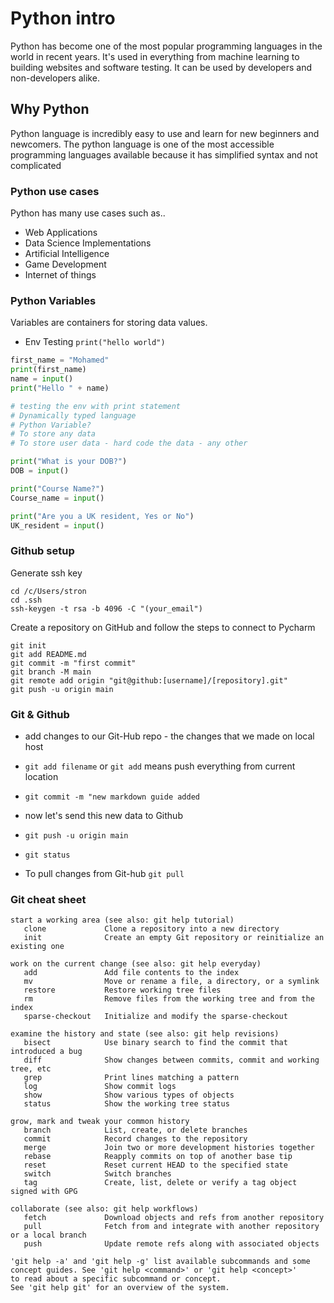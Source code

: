 # Python intro
Python has become one of the most popular programming languages in the world in recent years. It's used in everything from machine learning to building websites and software testing. It can be used by developers and non-developers alike.
##  Why Python
Python language is incredibly easy to use and learn for new beginners and newcomers. The python language is one of the most accessible programming languages available because it has simplified syntax and not complicated

### Python use cases

Python has many use cases such as..
* Web Applications
* Data Science Implementations
* Artificial Intelligence
* Game Development
* Internet of things

### Python Variables

Variables are containers for storing data values.

 - Env Testing `print("hello world")`


```python
first_name = "Mohamed"
print(first_name)
name = input()
print("Hello " + name)
```
```python
# testing the env with print statement
# Dynamically typed language
# Python Variable?
# To store any data
# To store user data - hard code the data - any other 

print("What is your DOB?")
DOB = input()

print("Course Name?")
Course_name = input()

print("Are you a UK resident, Yes or No")
UK_resident = input()

```
### Github setup

Generate ssh key

```
cd /c/Users/stron
cd .ssh
ssh-keygen -t rsa -b 4096 -C "(your_email")
```

Create a repository on GitHub and follow the steps to connect to Pycharm

```
git init
git add README.md
git commit -m "first commit"
git branch -M main
git remote add origin "git@github:[username]/[repository].git"
git push -u origin main
```


### Git & Github

- add changes to our Git-Hub repo - the changes that we made on local host

- `git add filename` or `git add` means push everything from current location
- `git commit -m "new markdown guide added`
- now let's send this new data to Github
- `git push -u origin main`
- `git status`


- To pull changes from Git-hub `git pull`

### Git cheat sheet

```These are common Git commands used in various situations:
start a working area (see also: git help tutorial)
   clone             Clone a repository into a new directory
   init              Create an empty Git repository or reinitialize an existing one

work on the current change (see also: git help everyday)
   add               Add file contents to the index
   mv                Move or rename a file, a directory, or a symlink
   restore           Restore working tree files
   rm                Remove files from the working tree and from the index
   sparse-checkout   Initialize and modify the sparse-checkout

examine the history and state (see also: git help revisions)
   bisect            Use binary search to find the commit that introduced a bug
   diff              Show changes between commits, commit and working tree, etc
   grep              Print lines matching a pattern
   log               Show commit logs
   show              Show various types of objects
   status            Show the working tree status

grow, mark and tweak your common history
   branch            List, create, or delete branches
   commit            Record changes to the repository
   merge             Join two or more development histories together
   rebase            Reapply commits on top of another base tip
   reset             Reset current HEAD to the specified state
   switch            Switch branches
   tag               Create, list, delete or verify a tag object signed with GPG

collaborate (see also: git help workflows)
   fetch             Download objects and refs from another repository
   pull              Fetch from and integrate with another repository or a local branch
   push              Update remote refs along with associated objects

'git help -a' and 'git help -g' list available subcommands and some
concept guides. See 'git help <command>' or 'git help <concept>'
to read about a specific subcommand or concept.
See 'git help git' for an overview of the system.
```


